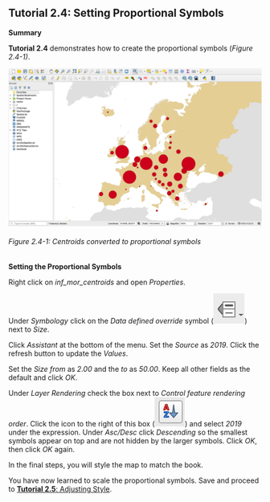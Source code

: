 ## Tutorial 2.4: Setting Proportional Symbols

**Summary**

**Tutorial 2.4** demonstrates how to create the proportional symbols (*Figure 2.4-1)*.

![](2.4_proportional_symbol_images/image_0.png)

###### Figure 2.4-1: Centroids converted to proportional symbols

**Setting the Proportional Symbols**

Right click on *inf_mor_centroids* and open *Properties*.

Under *Symbology* click on the *Data defined override* symbol (![](2.4_proportional_symbol_images/image_1.png)) next to *Size*.

Click *Assistant* at the bottom of the menu. Set the *Source* as *2019*. Click the refresh button to update the *Values*.

Set the *Size from* as *2.00* and the *to* as *50.00*. Keep all other fields as the default and click *OK*. 

Under *Layer Rendering* check the box next to *Control feature rendering order*. Click the icon to the right of this box (![](2.4_proportional_symbol_images/image_2.png)) and select *2019* under the expression. Under *Asc/Desc* click *Descending* so the smallest symbols appear on top and are not hidden by the larger symbols. Click *OK*, then click *OK* again.

In the final steps, you will style the map to match the book.

You have now learned to scale the proportional symbols. Save and proceed to [**Tutorial 2.5**: Adjusting Style](/2_Proportional_Symbol/2.5_styling.md).

